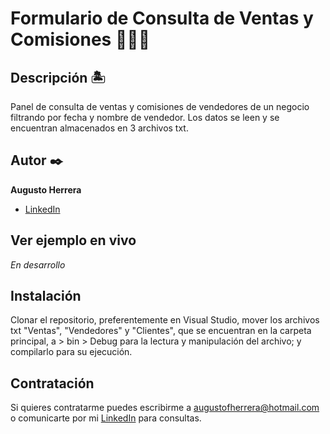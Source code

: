 # Formulario de Consulta de Ventas y Comisiones 🧑‍📊💼

## Descripción 🏝

Panel de consulta de ventas y comisiones de vendedores de un negocio filtrando por fecha y nombre de vendedor. Los datos se leen y se encuentran almacenados en 3 archivos txt.

## Autor ✒️
**Augusto Herrera**

* [LinkedIn](https://www.linkedin.com/in/herreraaugusto/)

## Ver ejemplo en vivo 
_En desarrollo_

## Instalación 
Clonar el repositorio, preferentemente en Visual Studio, mover los archivos txt "Ventas", "Vendedores" y "Clientes", que se encuentran en la carpeta principal, a > bin > Debug para la lectura y manipulación del archivo; y compilarlo para su ejecución.
  
## Contratación
Si quieres contratarme puedes escribirme a augustofherrera@hotmail.com o comunicarte por mi [LinkedIn](https://www.linkedin.com/in/herreraaugusto/) para consultas.
